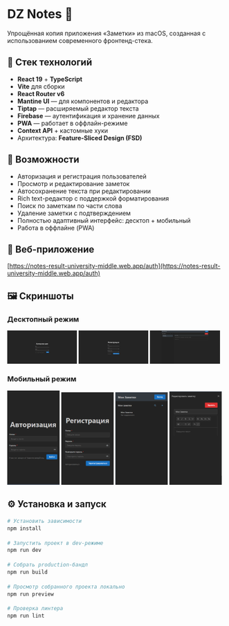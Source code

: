 # DZ Notes 📝

Упрощённая копия приложения «Заметки» из macOS, созданная с использованием современного фронтенд-стека.

## 🚀 Стек технологий

- **React 19** + **TypeScript**
- **Vite** для сборки
- **React Router v6**
- **Mantine UI** — для компонентов и редактора
- **Tiptap** — расширяемый редактор текста
- **Firebase** — аутентификация и хранение данных
- **PWA** — работает в оффлайн-режиме
- **Context API** + кастомные хуки
- Архитектура: **Feature-Sliced Design (FSD)**

## 📱 Возможности

- Авторизация и регистрация пользователей
- Просмотр и редактирование заметок
- Автосохранение текста при редактировании
- Rich text-редактор с поддержкой форматирования
- Поиск по заметкам по части слова
- Удаление заметки с подтверждением
- Полностью адаптивный интерфейс: десктоп + мобильный
- Работа в оффлайне (PWA)

## 🔗 Веб-приложение

[https://notes-result-university-middle.web.app/auth](https://notes-result-university-middle.web.app/auth)

## 🖼️ Скриншоты

### Десктопный режим
<p float="left">
  <img src="./public/screenshot/desktop_1.png" width="32%" />
  <img src="./public/screenshot/desktop_2.png" width="32%" />
  <img src="./public/screenshot/desktop_3.png" width="32%" />
</p>

### Мобильный режим
<p float="left">
  <img src="./public/screenshot/mobile_1.png" width="24%" />
  <img src="./public/screenshot/mobile_2.png" width="24%" />
  <img src="./public/screenshot/mobile_3.png" width="24%" />
  <img src="./public/screenshot/mobile_4.png" width="24%" />
</p>

## ⚙️ Установка и запуск

```bash
# Установить зависимости
npm install

# Запустить проект в dev-режиме
npm run dev

# Собрать production-бандл
npm run build

# Просмотр собранного проекта локально
npm run preview

# Проверка линтера
npm run lint
```
